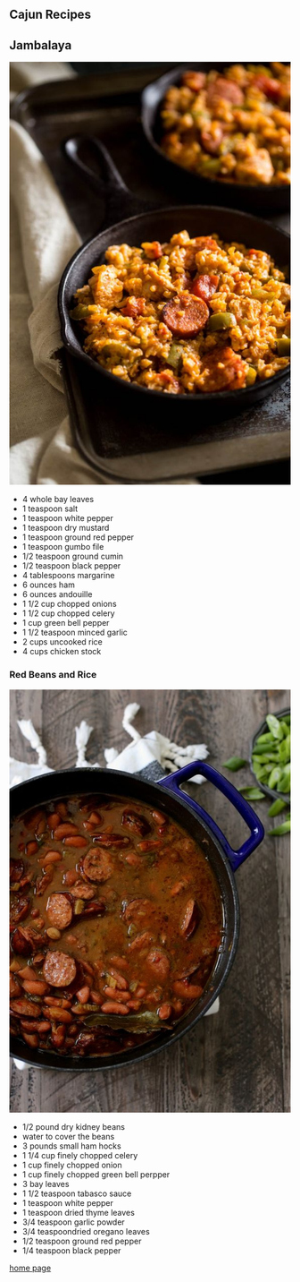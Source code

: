 <!DOCTYPE html>
<html>
<head>
  <title>Info Page</title>
</head>
<section>
  <h1>Cajun Recipes</h1>
</section>
<body>
<h2>Jambalaya</h2>
<img src="images/jambalaya.jpg" alt="Jambalaya">
<ul>
  <li>4 whole bay leaves</li>
  <li>1 teaspoon salt</li>
  <li>1 teaspoon white pepper</li>
  <li>1 teaspoon dry mustard</li>
  <li>1 teaspoon ground red pepper</li>
  <li>1 teaspoon gumbo file</li>
  <li>1/2 teaspoon ground cumin</li>
  <li>1/2 teaspoon black pepper</li>
  <li>4 tablespoons margarine</li>
  <li>6 ounces ham</li>
  <li>6 ounces andouille</li>
  <li>1 1/2 cup chopped onions</li>
  <li>1 1/2 cup chopped celery</li>
  <li>1 cup green bell pepper</li>
  <li>1 1/2 teaspoon minced garlic</li>
  <li>2 cups uncooked rice</li>
  <li>4 cups chicken stock</li>
</ul>

<h3>Red Beans and Rice</h3>
<img src="images/Red_beans_and_rice.jpg" alt="Red Beans and Rice">
<ul>
  <li>1/2 pound dry kidney beans</li>
  <li>water to cover the beans</li>
  <li>3 pounds small ham hocks</li>
  <li>1 1/4 cup finely chopped celery</li>
  <li>1 cup finely chopped onion</li>
  <li>1 cup finely chopped green bell perpper</li>
  <li>3 bay leaves</li>
  <li>1 1/2 teaspoon tabasco sauce</li>
  <li>1 teaspoon white pepper</li>
  <li>1 teaspoon dried thyme leaves</li>
  <li>3/4 teaspoon garlic powder</li>
  <li>3/4 teaspoondried oregano leaves</li>
  <li>1/2 teaspoon ground red pepper</li>
  <li>1/4 teaspoon black pepper</li>
</ul>
</body>
<footer><a href="index.html">home page</a></footer>
</html>